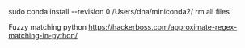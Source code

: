 sudo conda install --revision 0 
/Users/dna/miniconda2/
rm all files

Fuzzy matching python 
https://hackerboss.com/approximate-regex-matching-in-python/
